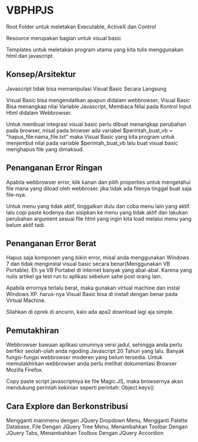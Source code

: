 # VBPHPJS

Root Folder untuk meletakan Executable, ActiveX dan Control

Resource merupakan bagian untuk visual basic

Templates untuk meletakan program utama yang kita tulis menggunakan html dan javascript.

## Konsep/Arsitektur

Javascript tidak bisa memanipulasi Visual Basic Secara Langsung

Visual Basic bisa mengendalikan apapun didalam webbrowser, Visual Basic Bisa menangkap nilai Variable Javascript, Membaca Nilai pada Kontrol Input Html didalam Webbrowser.

Untuk membuat integrasi visual basic perlu dibuat menangkap perubahan pada browser, misal pada browser ada variabel $perintah_buat_vb = "hapus_file:nama_file.txt" maka Visual Basic yang kita program untuk menjembut nilai pada variable $perintah_buat_vb lalu buat visual basic menghapus file yang dimaksud.

## Penanganan Error Ringan

Apabila webbrowser error, klik kanan dan pilih properties untuk mengetahui file mana yang diload oleh webbroser. jika tidak ada filenya tinggal buat saja file-nya.

Untuk menu yang tidak aktif, tinggalkan dulu dan coba menu lain yang aktif. lalu copi paste kodenya dan sisipkan ke menu yang tidak aktif dan lakukan perubahan argument sesuai file html yang ingin kita load melalui menu yang belum aktif tadi.

## Penanganan Error Berat

Hapus saja komponen yang bikin error, misal anda menggunakan Windows 7 dan tidak menginstal visual basic secara benar(Menggunakan VB Portable). Eh ya VB Portabel di internet banyak yang abal-abal. Karena yang nulis artikel ga test run tu aplikasi sebelum sahe post orang lain.

Apabila errornya terlalu berat, maka gunakan virtual machine dan instal Windows XP. harus-nya Visual Basic bisa di install dengan benar pada Virtual Machine.

Silahkan di oprek di ancurin, kalo ada apa2 download lagi aja simple.

## Pemutakhiran

Webbrowser bawaan aplikasi umumnya versi jadul, sehingga anda perlu berfikir seolah-olah anda ngoding Javascript 20 Tahun yang lalu. Banyak fungsi-fungsi webbrowser moderen yang belum tersedia. Untuk memutakhirkan webbrowser anda perlu melihat dokumentasi Browser Mozilla Firefox.

Copy paste script javascriptnya ke file Magic.JS, maka browsernya akan mendukung perintah kekinian seperti perintah: Object.keys()

## Cara Explore dan Berkonstribusi
Mengganti mainmenu dengan JQuery Dropdown Menu,
Mengganti Palette Database, File Dengan JQuery Tree Menu,
Menambahkan Toolbar Dengan JQuery Tabs,
Menambahkan Toolbox Dengan JQuery Accordion

